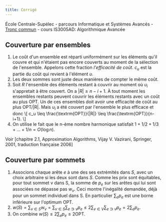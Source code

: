 ```yaml
---
title: Corrigé
---
```


École Centrale-Supélec - parcours Informatique et Systèmes Avancés - [Tronc commun](http://www.isia.ecp.fr/welcome_to_www_ecp_fr_cms_site_isia/isia___formation/cours_tronc_commun) - cours IS3005AD: Algorithmique Avancée

## Couverture par ensembles

1. Le coût d'un ensemble est réparti uniformément sur les éléments qu'il couvre et qui n'étaient pas encore couverts au moment de la sélection de l'ensemble. Appelons cette fraction *l'efficacité de coût*.  $c_u$ est la partie du coût qui revient à l'élément $u$.
2. Les deux sommes sont juste deux manières de compter le même coût.
3. Soit $R$ l'ensemble des éléments restant à couvrir au moment où $u_i$ s'appretait à être couvert. On a $|R|\geq n-i+1$. À tout moment les ensembles restants peuvent couvrir les éléments restants avec un coût au plus OPT.  Un de ces ensembles doit avoir une efficacité de coût au plus OPT/|R|. Mais $u_i$ a été couvert par l'ensemble le plus efficace et donc 
\\[
		c_u \leq \frac{\textrm{OPT}}{|R|} \leq  \frac{\textrm{OPT}}{n-i+1}.
\\] 
4. On utilise le fait que le n-ème nombre harmonique satisfait $1+1/2+1/3+\ldots+1/n=O(\log n)$.

Voir [chapitre 2.1, Approximation Algorithms, Vijay V. Vazirani, Springer, 2001, traduction française 2006]

## Couverture par sommets

1. Associons chaque arête $e$ à une des ses extrémités dans $S$, avec un choix arbitraire si les deux sont dans $S$. Comme les prix sont équitables, pour tout sommet v dans S, la somme de $p_e$ sur les arêtes qui lui sont associées ne dépasse pas $w_v$.  Ceci montre l'inégalité demandée, déjà pour un sommet individuel dans S. En particulier $\sum_e p_e$ est une borne inférieure sur l'optimum OPT.
2. $w(S)=\sum_{v\in S} w_v = \sum_{v\in S} \sum_{e\ni v} p_e  \leq 2 \sum_{v\in V} \sum_{e\ni v} p_e =  2 \sum_e p_e$.
3. On combine $w(S) \leq 2 \sum_e p_e \leq 2\textrm{OPT}$.
